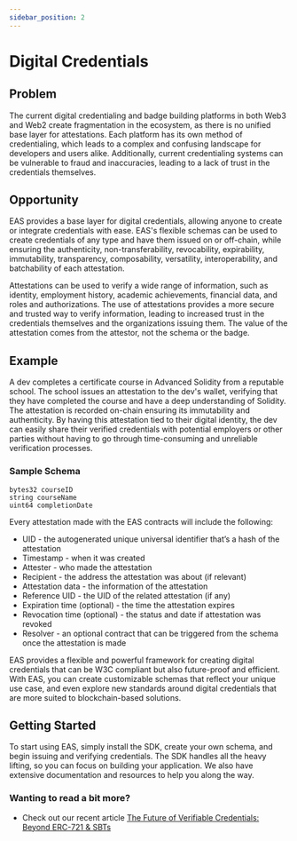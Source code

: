 ```yaml
---
sidebar_position: 2
---
```


# Digital Credentials

## Problem
The current digital credentialing and badge building platforms in both Web3 and Web2 create fragmentation in the ecosystem, as there is no unified base layer for attestations. Each platform has its own method of credentialing, which leads to a complex and confusing landscape for developers and users alike. Additionally, current credentialing systems can be vulnerable to fraud and inaccuracies, leading to a lack of trust in the credentials themselves.

## Opportunity
EAS provides a base layer for digital credentials, allowing anyone to create or integrate credentials with ease. EAS's flexible schemas can be used to create credentials of any type and have them issued on or off-chain, while ensuring the authenticity, non-transferability, revocability, expirability, immutability, transparency, composability, versatility, interoperability, and batchability of each attestation.

Attestations can be used to verify a wide range of information, such as identity, employment history, academic achievements, financial data, and roles and authorizations. The use of attestations provides a more secure and trusted way to verify information, leading to increased trust in the credentials themselves and the organizations issuing them. The value of the attestation comes from the attestor, not the schema or the badge.

## Example
A dev completes a certificate course in Advanced Solidity from a reputable school. The school issues an attestation to the dev's wallet, verifying that they have completed the course and have a deep understanding of Solidity. The attestation is recorded on-chain ensuring its immutability and authenticity. By having this attestation tied to their digital identity, the dev can easily share their verified credentials with potential employers or other parties without having to go through time-consuming and unreliable verification processes.

### Sample Schema
```
bytes32 courseID
string courseName
uint64 completionDate
```

Every attestation made with the EAS contracts will include the following:
- UID - the autogenerated unique universal identifier that’s a hash of the attestation
- Timestamp - when it was created
- Attester - who made the attestation
- Recipient - the address the attestation was about (if relevant)
- Attestation data - the information of the attestation
- Reference UID - the UID of the related attestation (if any)
- Expiration time (optional) - the time the attestation expires
- Revocation time (optional) - the status and date if attestation was revoked
- Resolver - an optional contract that can be triggered from the schema once the attestation is made

EAS provides a flexible and powerful framework for creating digital credentials that can be W3C compliant but also future-proof and efficient. With EAS, you can create customizable schemas that reflect your unique use case, and even explore new standards around digital credentials that are more suited to blockchain-based solutions.

## Getting Started
To start using EAS, simply install the SDK, create your own schema, and begin issuing and verifying credentials. The SDK handles all the heavy lifting, so you can focus on building your application. We also have extensive documentation and resources to help you along the way.

### Wanting to read a bit more? 
- Check out our recent article [The Future of Verifiable Credentials: Beyond ERC-721 & SBTs](https://mirror.xyz/0xeee68aECeB4A9e9f328a46c39F50d83fA0239cDF/K63khDZank5wrfzCulDq5R6dfN2m4zGanO5lsAxfg-w)